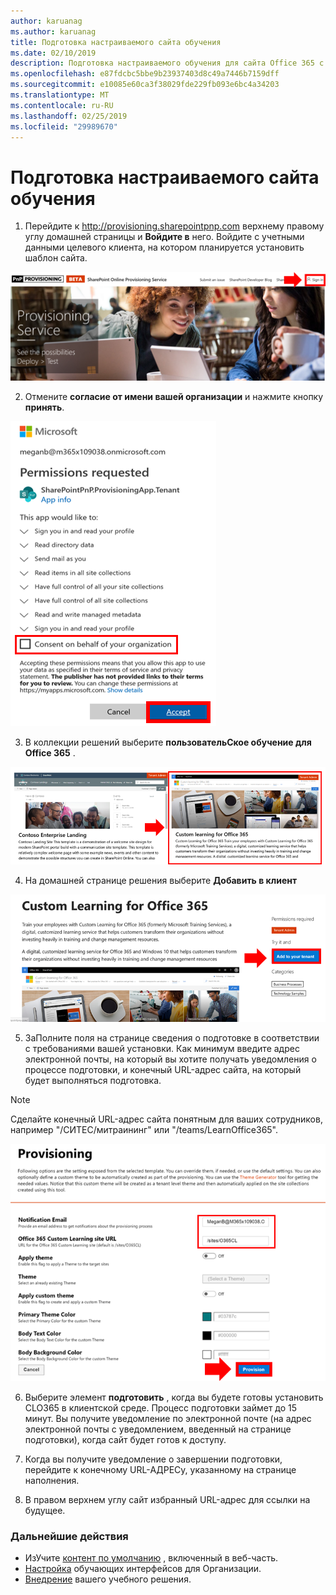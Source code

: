 ```yaml
---
author: karuanag
ms.author: karuanag
title: Подготовка настраиваемого сайта обучения
ms.date: 02/10/2019
description: Подготовка настраиваемого обучения для сайта Office 365 с помощью модуля подготовки SharePoint
ms.openlocfilehash: e87fdcbc5bbe9b23937403d8c49a7446b7159dff
ms.sourcegitcommit: e10085e60ca3f38029fde229fb093e6bc4a34203
ms.translationtype: MT
ms.contentlocale: ru-RU
ms.lasthandoff: 02/25/2019
ms.locfileid: "29989670"
---
```

# <a name="provision-the-custom-learning-site"></a>Подготовка настраиваемого сайта обучения

1. Перейдите к http://provisioning.sharepointpnp.com верхнему правому углу домашней страницы и **Войдите в** него.  Войдите с учетными данными целевого клиента, на котором планируется установить шаблон сайта.

![пнфоме. png](media/inst_signin.png)

2. Отмените **согласие от имени вашей организации** и нажмите кнопку **принять**.

![возврата](media/inst_perms.png)

3. В коллекции решений выберите **пользовательСкое обучение для Office 365** .

![возврата](media/inst_select.png)

4. На домашней странице решения выберите **Добавить в клиент**

![инст_селект. png](media/inst_add.png)

5. ЗаПолните поля на странице сведения о подготовке в соответствии с требованиями вашей установки. Как минимум введите адрес электронной почты, на который вы хотите получать уведомления о процессе подготовки, и конечный URL-адрес сайта, на который будет выполняться подготовка.  

> [!NOTE]
> Сделайте конечный URL-адрес сайта понятным для ваших сотрудников, например "/СИТЕС/митраининг" или "/teams/LearnOffice365".

![инст_оптионс. png](media/inst_options.png)

6. Выберите элемент **подготовить** , когда вы будете готовы установить CLO365 в клиентской среде.  Процесс подготовки займет до 15 минут. Вы получите уведомление по электронной почте (на адрес электронной почты с уведомлением, введенный на странице подготовки), когда сайт будет готов к доступу.

7. Когда вы получите уведомление о завершении подготовки, перейдите к конечному URL-АДРЕСу, указанному на странице наполнения.

8. В правом верхнем углу сайт избранный URL-адрес для ссылки на будущее.  

### <a name="next-steps"></a>Дальнейшие действия
- ИзУчите [контент по умолчанию](sitecontent.md) , включенный в веб-часть.
- [Настройка](customization.md) обучающих интерфейсов для Организации.
- [Внедрение](driveadoption.md) вашего учебного решения.
